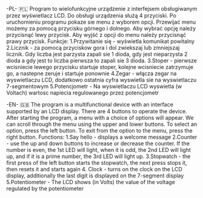 
-PL- 🇵🇱
Program to wielofunkcyjne urządzenie z interfejsem obsługiwanym przez wyświetlacz LCD. Do obsługi urządzenia służą 4 przyciski. Po uruchomieniu programu pokaze sie menu z wyborem opcji. Przewijać menu możemy za pomocą przycisku górnego i dolnego. Aby wybrać opcję należy przycisnąć lewy przycisk. Aby wyjść z opcji do menu należy przycisnąć prawy przycisk.
Funkcje:
1.Przywitanie się - wyświetla komunikat powitalny
2.Licznik - za pomocą przyciskow gora i dol zwiekszaj lub zmniejszaj licznik. Gdy liczba jest parzysta zapali sie 1 dioda, gdy jest nieparzysta 2 dioda a gdy jest to liczba pierwsza to zapali sie 3 dioda.
3.Stoper - pierwsze wcisniecie lewego przycisku startuje stoper, kolejne wcisniecie zatrzymuje go, a nastepne zeruje i startuje ponownie
4.Zegar - włącza zegar na wyswietlaczu LCD, dodatkowo ostatnia cyfra wyswietla sie na wyswietlaczu 7-segmentowym
5.Potencjometr - Na wyswietlaczu LCD wyswietla (w Voltach) wartosc napiecia regulowanego przez potencjometr

-EN- 🇬🇧
The program is a multifunctional device with an interface supported by an LCD display. There are 4 buttons to operate the device. After starting the program, a menu with a choice of options will appear. We can scroll through the menu using the upper and lower buttons. To select an option, press the left button. To exit from the option to the menu, press the right button.
Functions:
1.Say hello - displays a welcome message
2.Counter - use the up and down buttons to increase or decrease the counter. If the number is even, the 1st LED will light, when it is odd, the 2nd LED will light up, and if it is a prime number, the 3rd LED will light up.
3.Stopwatch - the first press of the left button starts the stopwatch, the next press stops it, then resets it and starts again
4. Clock - turns on the clock on the LCD display, additionally the last digit is displayed on the 7-segment display
5.Potentiometer - The LCD shows (in Volts) the value of the voltage regulated by the potentiometer


